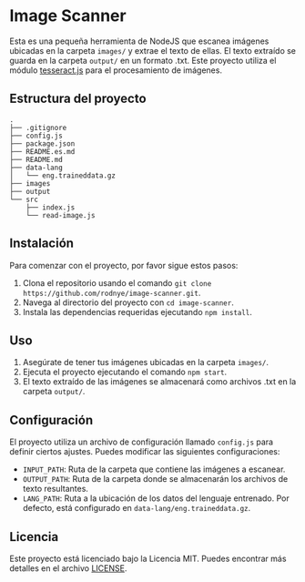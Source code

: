 # Image Scanner

Esta es una pequeña herramienta de NodeJS que escanea imágenes ubicadas en la carpeta `images/` y extrae el texto de ellas.
El texto extraído se guarda en la carpeta `output/` en un formato .txt.
Este proyecto utiliza el módulo [tesseract.js](https://github.com/naptha/tesseract.js) para el procesamiento de imágenes.

## Estructura del proyecto
```
.
├── .gitignore
├── config.js
├── package.json
├── README.es.md
├── README.md
├── data-lang
│   └── eng.traineddata.gz
├── images
├── output
└── src
    ├── index.js
    └── read-image.js
```

## Instalación

Para comenzar con el proyecto, por favor sigue estos pasos:

1. Clona el repositorio usando el comando `git clone https://github.com/rodnye/image-scanner.git`.
2. Navega al directorio del proyecto con `cd image-scanner`.
3. Instala las dependencias requeridas ejecutando `npm install`.

## Uso

1. Asegúrate de tener tus imágenes ubicadas en la carpeta `images/`.
2. Ejecuta el proyecto ejecutando el comando `npm start`.
3. El texto extraído de las imágenes se almacenará como archivos .txt en la carpeta `output/`.

## Configuración

El proyecto utiliza un archivo de configuración llamado `config.js` para definir ciertos ajustes. Puedes modificar las siguientes configuraciones:

- `INPUT_PATH`: Ruta de la carpeta que contiene las imágenes a escanear.
- `OUTPUT_PATH`: Ruta de la carpeta donde se almacenarán los archivos de texto resultantes.
- `LANG_PATH`: Ruta a la ubicación de los datos del lenguaje entrenado. Por defecto, está configurado en `data-lang/eng.traineddata.gz`.

## Licencia

Este proyecto está licenciado bajo la Licencia MIT. Puedes encontrar más detalles en el archivo [LICENSE](LICENSE).